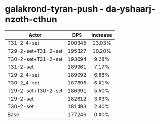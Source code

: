 # galakrond-tyran-push - da-yshaarj-nzoth-cthun
| Actor | DPS | Increase |
|---|:---:|:---:|
|T31-2_4-set|200345|13.03%|
|T29-2-set+T31-2-set|195327|10.20%|
|T30-2-set+T31-2-set|193694|9.28%|
|T31-2-set|189961|7.17%|
|T29-2_4-set|189092|6.68%|
|T30-2_4-set|187895|6.01%|
|T29-2-set+T30-2-set|186991|5.50%|
|T29-2-set|182612|3.03%|
|T30-2-set|181493|2.40%|
|Base|177246|0.00%|
